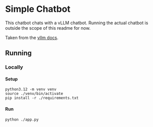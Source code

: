 # Simple Chatbot

This chatbot chats with a vLLM chatbot.  Running the actual chatbot is outside the scope of this readme for now.

Taken from the [vllm docs](https://github.com/vllm-project/vllm/blob/main/examples/gradio_openai_chatbot_webserver.py).

## Running

### Locally

#### Setup

```shell
python3.12 -m venv venv
source ./venv/bin/activate
pip install -r ./requirements.txt
```

#### Run

```shell
python ./app.py
```
